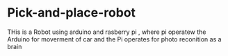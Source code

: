 # Pick-and-place-robot
THis is a Robot using arduino and rasberry pi , where pi operatew the Arduino for moverment of car and the Pi operates for photo reconition as a brain
